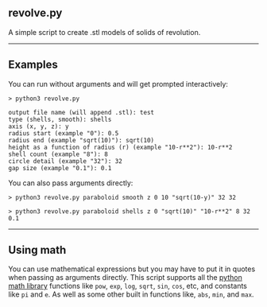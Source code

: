 ## revolve.py
A simple script to create .stl models of solids of revolution.

----

## Examples

You can run without arguments and will get prompted interactively:

`> python3 revolve.py`
```
output file name (will append .stl): test
type (shells, smooth): shells
axis (x, y, z): y
radius start (example "0"): 0.5
radius end (example "sqrt(10)"): sqrt(10)
height as a function of radius (r) (example "10-r**2"): 10-r**2
shell count (example "8"): 8
circle detail (example "32"): 32
gap size (example "0.1"): 0.1
```

You can also pass arguments directly:

`> python3 revolve.py paraboloid smooth z 0 10 "sqrt(10-y)" 32 32`

`> python3 revolve.py paraboloid shells z 0 "sqrt(10)" "10-r**2" 8 32 0.1`

----

## Using math
You can use mathematical expressions but you may have to put it in quotes when passing as arguments directly. This script supports all the [python math library](https://docs.python.org/3/library/math.html) functions like `pow`, `exp`, `log`, `sqrt`, `sin`, `cos`, etc, and constants like `pi` and `e`. As well as some other built in functions like, `abs`, `min`, and `max`.

